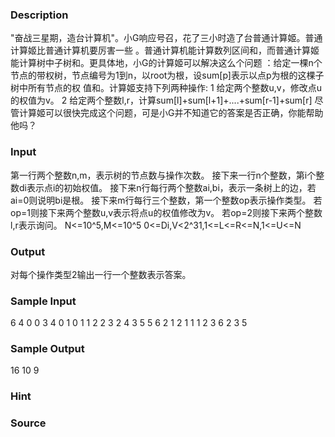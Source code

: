 
### Description
"奋战三星期，造台计算机"。小G响应号召，花了三小时造了台普通计算姬。普通计算姬比普通计算机要厉害一些
。普通计算机能计算数列区间和，而普通计算姬能计算树中子树和。更具体地，小G的计算姬可以解决这么个问题
：给定一棵n个节点的带权树，节点编号为1到n，以root为根，设sum[p]表示以点p为根的这棵子树中所有节点的权
值和。计算姬支持下列两种操作:
1 给定两个整数u,v，修改点u的权值为v。
2 给定两个整数l,r，计算sum[l]+sum[l+1]+....+sum[r-1]+sum[r]
尽管计算姬可以很快完成这个问题，可是小G并不知道它的答案是否正确，你能帮助他吗？


### Input
第一行两个整数n,m，表示树的节点数与操作次数。
接下来一行n个整数，第i个整数di表示点i的初始权值。
接下来n行每行两个整数ai,bi，表示一条树上的边，若ai=0则说明bi是根。
接下来m行每行三个整数，第一个整数op表示操作类型。
若op=1则接下来两个整数u,v表示将点u的权值修改为v。
若op=2则接下来两个整数l,r表示询问。
N<=10^5,M<=10^5
0<=Di,V<2^31,1<=L<=R<=N,1<=U<=N


### Output
对每个操作类型2输出一行一个整数表示答案。


### Sample Input
6 4
0 0 3 4 0 1
0 1
1 2
2 3
2 4
3 5
5 6
2 1 2
1 1 1
2 3 6
2 3 5
### Sample Output
16
10
9
### Hint

### Source
